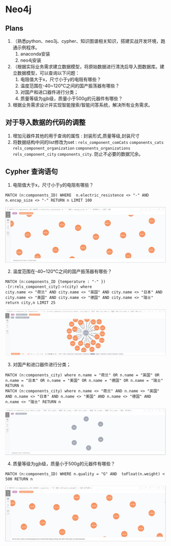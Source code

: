 # Neo4j

## Plans
1. （熟悉python、neo3j、cypher、知识图谱相关知识，搭建实战开发环境，跑通示例程序。
	1. anaconda安装
	2. neo4j安装
2. （根据实际业务需求建立数据模型，将原始数据进行清洗后导入图数据库。建立数据模型，可以查询以下问题：
	1. 电阻值大于x，尺寸小于y的电阻有哪些？
	2. 温度范围在-40~120℃之间的国产振荡器有哪些？
	3. 对国产和进口器件进行分类；
	4. 质量等级为gjb级，质量小于500g的元器件有哪些？
3. 根据业务需求设计并实现智能搜索/智能问答系统，解决所有业务需求。


## 对于导入数据的代码的调整
1. 增加元器件其他的用于查询的属性 : 封装形式,质量等级,封装尺寸
1. 将数据结构中间的list修改为set : `rels_component_comCats` `components_cats` `rels_component_organization` `components_organizations` `rels_component_city` `components_city`.
防止不必要的数据冗余。

## Cypher 查询语句
1. 电阻值大于x，尺寸小于y的电阻有哪些？
```
MATCH (n:components_ID) WHERE  n.electric_resistence <> "-" AND n.encap_size <> "-" RETURN n LIMIT 100
```
![](./img/a.png)

2. 温度范围在-40~120℃之间的国产振荡器有哪些？
```
MATCH (n:components_ID {temperature : "-" })
-[r:rels_component_city]->(city) where 
city.name <> "荷兰" AND city.name <> "英国" AND city.name <> "日本" AND city.name <> "美国" AND city.name <> "德国" AND city.name <> "瑞士"
return city,n LIMIT 25
```

![](./img/b.png)

3. 对国产和进口器件进行分类；
```
MATCH (n:components_city) where n.name = "荷兰" OR n.name = "英国" OR n.name = "日本" OR n.name = "美国" OR n.name = "德国" OR n.name = "瑞士" RETURN n
MATCH (n:components_city) where n.name <> "荷兰" AND n.name <> "英国" AND n.name <> "日本" AND n.name <> "美国" AND n.name <> "德国" AND n.name <> "瑞士" RETURN n
```
![](./img/c.png)

4. 质量等级为gjb级，质量小于500g的元器件有哪些？
```
MATCH (n:components_ID) WHERE n.quality = "G" AND  toFloat(n.weight) < 500 RETURN n
```
![](./img/d.png)
